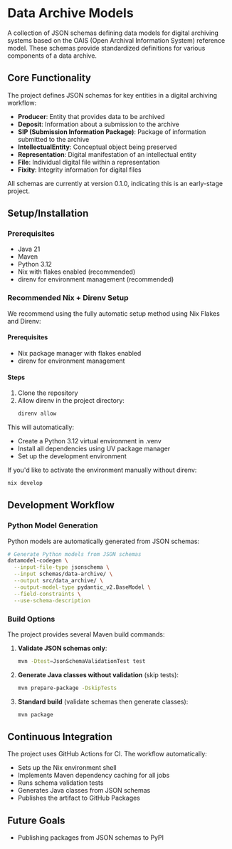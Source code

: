 # Data Archive Models

A collection of JSON schemas defining data models for digital archiving systems based on the OAIS (Open Archival Information System) reference model. These schemas provide standardized definitions for various components of a data archive.

## Core Functionality

The project defines JSON schemas for key entities in a digital archiving workflow:

- **Producer**: Entity that provides data to be archived
- **Deposit**: Information about a submission to the archive
- **SIP (Submission Information Package)**: Package of information submitted to the archive
- **IntellectualEntity**: Conceptual object being preserved
- **Representation**: Digital manifestation of an intellectual entity
- **File**: Individual digital file within a representation
- **Fixity**: Integrity information for digital files

All schemas are currently at version 0.1.0, indicating this is an early-stage project.

## Setup/Installation

### Prerequisites

- Java 21
- Maven
- Python 3.12
- Nix with flakes enabled (recommended)
- direnv for environment management (recommended)

### Recommended Nix + Direnv Setup

We recommend using the fully automatic setup method using Nix Flakes and Direnv:

#### Prerequisites
- Nix package manager with flakes enabled
- direnv for environment management

#### Steps
1. Clone the repository
2. Allow direnv in the project directory:
   ```bash
   direnv allow
   ```

This will automatically:
- Create a Python 3.12 virtual environment in .venv
- Install all dependencies using UV package manager
- Set up the development environment

If you'd like to activate the environment manually without direnv:
```bash
nix develop
```

## Development Workflow

### Python Model Generation

Python models are automatically generated from JSON schemas:

```bash
# Generate Python models from JSON schemas
datamodel-codegen \
  --input-file-type jsonschema \
  --input schemas/data-archive/ \
  --output src/data_archive/ \
  --output-model-type pydantic_v2.BaseModel \
  --field-constraints \
  --use-schema-description
```

### Build Options

The project provides several Maven build commands:

1. **Validate JSON schemas only**:
   ```bash
   mvn -Dtest=JsonSchemaValidationTest test
   ```

2. **Generate Java classes without validation** (skip tests):
   ```bash
   mvn prepare-package -DskipTests
   ```

3. **Standard build** (validate schemas then generate classes):
   ```bash
   mvn package
   ```

## Continuous Integration

The project uses GitHub Actions for CI. The workflow automatically:
- Sets up the Nix environment shell
- Implements Maven dependency caching for all jobs
- Runs schema validation tests
- Generates Java classes from JSON schemas
- Publishes the artifact to GitHub Packages

## Future Goals

- Publishing packages from JSON schemas to PyPI
